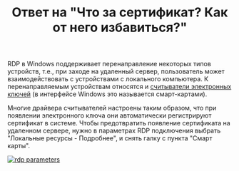 ﻿---
title: "Ответ на \"Что за сертификат? Как от него избавиться?\""
se.owner.user_id: 240512
se.owner.display_name: "MSDN.WhiteKnight"
se.owner.link: "https://ru.stackoverflow.com/users/240512/msdn-whiteknight"
se.answer_id: 937345
se.question_id: 932755
se.post_type: answer
se.is_accepted: True
---
<p>RDP в Windows поддерживает перенаправление некоторых типов устройств, т.е., при заходе на удаленный сервер, пользователь может взаимодействовать с устройствами с локального компьютера. К перенаправляемым устройствам относятся и <a href="https://docs.microsoft.com/en-us/windows/security/identity-protection/smart-cards/smart-card-and-remote-desktop-services" rel="nofollow noreferrer">считыватели электронных ключей</a> (в интерфейсе Windows это называется смарт-картами). </p>

<p>Многие драйвера считывателей настроены таким образом, что при появлении электронного ключа они автоматически регистрируют сертификат в системе. Чтобы предотвратить появление сертификата на удаленном сервере, нужно в параметрах RDP подключения выбрать "Локальные ресурсы - Подробнее", и снять галку с пункта "Смарт карты". </p>

<p><a href="https://i.stack.imgur.com/aG1gT.png" rel="nofollow noreferrer"><img src="https://i.stack.imgur.com/aG1gT.png" alt="rdp parameters"></a></p>
